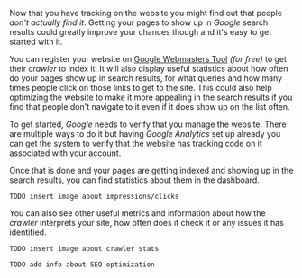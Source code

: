 Now that you have tracking on the website you might find out that people
*don't actually find it*.
Getting your pages to show up in *Google* search results could greatly
improve your chances though and it's easy to get started with it.

You can register your website on [Google Webmasters Tool](todo:link)
*(for free)* to get their *crawler* to index it.
It will also display useful statistics about how often do your pages show up
in search results, for what queries and how many times people click on those
links to get to the site.
This could also help optimizing the website to make it more appealing in the
search results if you find that people don't navigate to it even if it does
show up on the list often.

To get started, *Google* needs to verify that you manage the website.
There are multiple ways to do it but having *Google Analytics* set up already
you can get the system to verify that the website has tracking code on it
associated with your account.

Once that is done and your pages are getting indexed and showing up in the
search results, you can find statistics about them in the dashboard.

    TODO insert image about impressions/clicks

You can also see other useful metrics and information about how the *crawler*
interprets your site, how often does it check it or any issues it has
identified.

    TODO insert image about crawler stats

    TODO add info about SEO optimization

